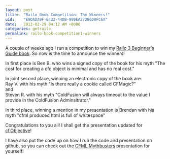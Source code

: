 ```yaml
---
layout: post
title:  "Railo Book Competition: The Winners!"
uid:	"E9DADA9F-E432-44DB-990EA272B6D0FC6A"
date:   2012-02-29 04:12 AM +0000
categories: getrailo
permalink: railo-book-competition1-winners
---
```

<p>A couple of weeks ago I run a competition to win my <a href="http://bit.ly/RailoBook" target="_blank">Railo 3 Beginner's Guide book</a>. So now is the time to announce the winners! </p>
<p>In first place is Ben B. who wins a signed copy of the book for his myth "The cost for creating a cfc object is minimal and has no real cost."</p>
<p>In joint second place, winning an electronic copy of the book are:<br />Ray V. with his myth "Is there really a cookie called CFMagic?"<br />and<br />Steven R. with his myth "ColdFusion will always timeout to the value I provide in the ColdFusion Adminsitrator."</p>
<p>In third place, winning a mention in my presentation is Brendan with his myth "cfml produced html is full of whitespace"</p>
<p>Congratulations to you all! I shall get the presentation updated for <a href="http://www.cfobjective.com/" target="_blank">cf.Objective</a>! </p>
<p>I have also put the code up on how I run the code and presentation on github, so you can check out the <a href="https://github.com/cybersonic/CFML-Mythbusters" target="_blank">CFML Mythbusters</a> presentation for yourself!</p>